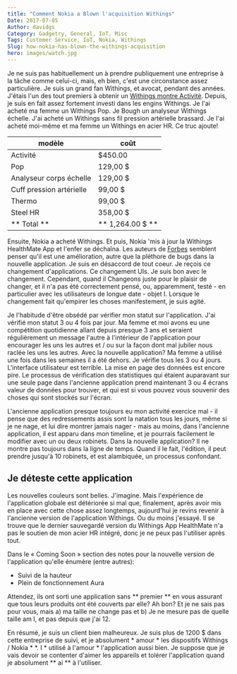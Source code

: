 ```yaml
---
title: "Comment Nokia a Blown l'acquisition Withings"
Date: 2017-07-05
Author: davidgs
Category: Gadgetry, General, IoT, Misc
Tags: Customer Service, IoT, Nokia, Withings
Slug: how-nokia-has-blown-the-withings-acquisition
hero: images/watch.jpg
---
```


Je ne suis pas habituellement un à prendre publiquement une entreprise à la tâche comme celui-ci, mais, eh bien, c'est une circonstance assez particulière. Je suis un grand fan Withings, et avocat, pendant des années. J'étais l'un des tout premiers à obtenir un [Withings montre Activité](/posts/category/iot/iot-hardware/gadget-freak/). Depuis, je suis en fait assez fortement investi dans les engins Withings. Je l'ai acheté ma femme un Withings Pop. Je Bough un analyseur Withings échelle. J'ai acheté un Withings sans fil pression artérielle brassard. Je l'ai acheté moi-même et ma femme un Withings en acier HR. Ce truc ajoute!

| modèle | coût |
| ---- | ---- |
| Activité | $450.00 |
| Pop | 129,00 $ |
| Analyseur corps échelle | 129,00 $ |
| Cuff pression artérielle | 99,00 $ |
| Thermo | 99,00 $ |
| Steel HR | 358,00 $ |
| ** Total ** | ** 1,264.00 $ ** |


Ensuite, Nokia a acheté Withings. Et puis, Nokia 'mis à jour la Withings HealthMate App et l'enfer se déchaîna. Les auteurs de [Forbes](https://www.forbes.com/sites/davidphelan/2017/06/25/nokia-health-mate-app-for-iphone-and-android-already-has-one-great-improvement/#2c6ddf767df7) semblent penser qu'il est une amélioration, autre que la pléthore de bugs dans la nouvelle application. Je suis en désaccord de tout coeur. Je reçois ce changement d'applications. Ce changement UIs. Je suis bon avec le changement. Cependant, quand il Changeons juste pour le plaisir de changer, et il n'a pas été correctement pensé, ou, apparemment, testé - en particulier avec les utilisateurs de longue date - objet I. Lorsque le changement fait qu'empirer les choses manifestement, je suis agité.

Je l'habitude d'être obsédé par vérifier mon statut sur l'application. J'ai vérifié mon statut 3 ou 4 fois par jour. Ma femme et moi avons eu une compétition quotidienne allant depuis presque 3 ans et seraient régulièrement un message l'autre à l'intérieur de l'application pour encourager les uns les autres et / ou sur la façon dont mal jubiler nous raclée les uns les autres. Avec la nouvelle application? Ma femme a utilisé une fois dans les semaines il a été dehors. Je vérifie tous les 3 ou 4 jours. L'interface utilisateur est terrible. La mise en page des données est encore pire. Le processus de vérification des statistiques qui étaient auparavant sur une seule page dans l'ancienne application prend maintenant 3 ou 4 écrans valeur de données pour trouver, et qui est si vous pouvez vous souvenir des choses qui sont stockés sur l'écran.

L'ancienne application presque toujours eu mon activité exercice mal - il pense que des redressements assis sont la natation tous les jours, même si je ne nage, et lui dire montrer jamais nager - mais au moins, dans l'ancienne application, il est apparu dans mon timeline, et je pourrais facilement le modifier avec un ou deux robinets. Dans la nouvelle application? Il ne montre pas toujours dans la ligne de temps. Quand il le fait, l'édition, il peut prendre jusqu'à 10 robinets, et est alambiquée, un processus confondant.

## Je déteste cette application

Les nouvelles couleurs sont belles. J'imagine. Mais l'expérience de l'application globale est détériorée si mal que, finalement, après avoir mis en place avec cette chose assez longtemps, aujourd'hui je revins revenir à l'ancienne version de l'application Withings. Ou du moins j'essayé. Il se trouve que le dernier sauvegardé version du Withings App HealthMate n'a pas le soutien de mon acier HR intégré, donc je ne peux pas l'utiliser après tout.

Dans le « Coming Soon » section des notes pour la nouvelle version de l'application qu'elle énumère (entre autres):

- Suivi de la hauteur
- Plein de fonctionnement Aura

Attendez, ils ont sorti une application sans ** premier ** en vous assurant que tous leurs produits ont été couverts par elle? Ah bon? Et je ne sais pas pour vous, mais a) ma taille ne change pas et b) Je ne mesure pas de quelle taille am I, et pas depuis que j'ai 12.

En résumé, je suis un client bien malheureux. Je suis plus de 1200 $ dans cette entreprise de suivi, et je absolument * amour * les dispositifs Withings / Nokia * *. I * utilisé à l'amour * l'application aussi bien. Je suppose que je vais devoir se contenter d'aimer les appareils et tolérer l'application quand je absolument ** ai ** à l'utiliser.
